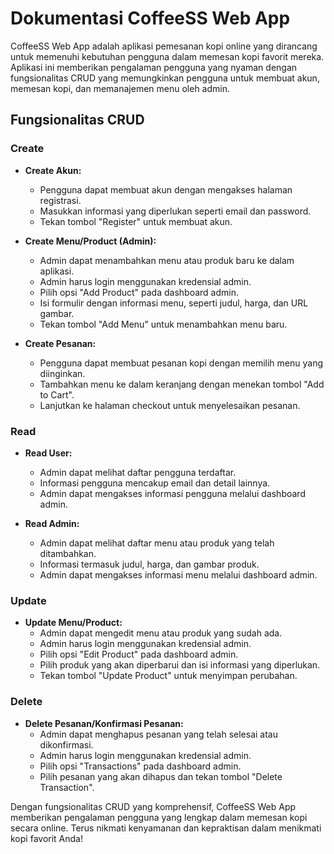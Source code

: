 # Dokumentasi CoffeeSS Web App

CoffeeSS Web App adalah aplikasi pemesanan kopi online yang dirancang untuk memenuhi kebutuhan pengguna dalam memesan kopi favorit mereka. Aplikasi ini memberikan pengalaman pengguna yang nyaman dengan fungsionalitas CRUD yang memungkinkan pengguna untuk membuat akun, memesan kopi, dan memanajemen menu oleh admin.

## Fungsionalitas CRUD

### Create
- **Create Akun:**
  - Pengguna dapat membuat akun dengan mengakses halaman registrasi.
  - Masukkan informasi yang diperlukan seperti email dan password.
  - Tekan tombol "Register" untuk membuat akun.

- **Create Menu/Product (Admin):**
  - Admin dapat menambahkan menu atau produk baru ke dalam aplikasi.
  - Admin harus login menggunakan kredensial admin.
  - Pilih opsi "Add Product" pada dashboard admin.
  - Isi formulir dengan informasi menu, seperti judul, harga, dan URL gambar.
  - Tekan tombol "Add Menu" untuk menambahkan menu baru.

- **Create Pesanan:**
  - Pengguna dapat membuat pesanan kopi dengan memilih menu yang diinginkan.
  - Tambahkan menu ke dalam keranjang dengan menekan tombol "Add to Cart".
  - Lanjutkan ke halaman checkout untuk menyelesaikan pesanan.

### Read
- **Read User:**
  - Admin dapat melihat daftar pengguna terdaftar.
  - Informasi pengguna mencakup email dan detail lainnya.
  - Admin dapat mengakses informasi pengguna melalui dashboard admin.

- **Read Admin:**
  - Admin dapat melihat daftar menu atau produk yang telah ditambahkan.
  - Informasi termasuk judul, harga, dan gambar produk.
  - Admin dapat mengakses informasi menu melalui dashboard admin.

### Update
- **Update Menu/Product:**
  - Admin dapat mengedit menu atau produk yang sudah ada.
  - Admin harus login menggunakan kredensial admin.
  - Pilih opsi "Edit Product" pada dashboard admin.
  - Pilih produk yang akan diperbarui dan isi informasi yang diperlukan.
  - Tekan tombol "Update Product" untuk menyimpan perubahan.

### Delete
- **Delete Pesanan/Konfirmasi Pesanan:**
  - Admin dapat menghapus pesanan yang telah selesai atau dikonfirmasi.
  - Admin harus login menggunakan kredensial admin.
  - Pilih opsi "Transactions" pada dashboard admin.
  - Pilih pesanan yang akan dihapus dan tekan tombol "Delete Transaction".

Dengan fungsionalitas CRUD yang komprehensif, CoffeeSS Web App memberikan pengalaman pengguna yang lengkap dalam memesan kopi secara online. Terus nikmati kenyamanan dan kepraktisan dalam menikmati kopi favorit Anda!
